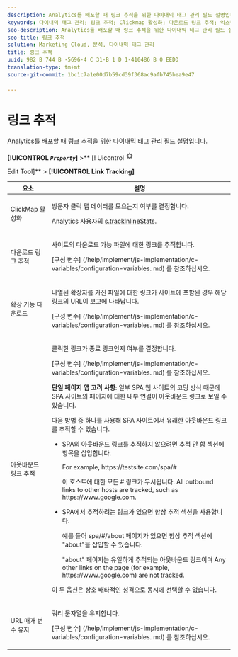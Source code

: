 ```yaml
---
description: Analytics를 배포할 때 링크 추적을 위한 다이내믹 태그 관리 필드 설명입니다.
keywords: 다이내믹 태그 관리; 링크 추적; Clickmap 활성화; 다운로드 링크 추적; 익스텐션 다운로드; 아웃바운드 링크 추적; URL 매개 변수 유지
seo-description: Analytics를 배포할 때 링크 추적을 위한 다이내믹 태그 관리 필드 설명입니다.
seo-title: 링크 추적
solution: Marketing Cloud, 분석, 다이내믹 태그 관리
title: 링크 추적
uuid: 982 B 744 B -5696-4 C 31-B 1 D 1-410486 B 0 EEDD
translation-type: tm+mt
source-git-commit: 1bc1c7a1e00d7b59cd39f368ac9afb745bea9e47

---
```



# 링크 추적

Analytics를 배포할 때 링크 추적을 위한 다이내믹 태그 관리 필드 설명입니다.

**[!UICONTROL *`Property`*]** &gt;** [! Uicontrol ![](assets/settings_gear.png)

Edit Tool]** &gt; **[!UICONTROL Link Tracking]**

<table id="table_F23FB0B284E74B66A107B1D69D22A51C"> 
 <thead> 
  <tr> 
   <th colname="col1" class="entry"> 요소 </th> 
   <th colname="col2" class="entry"> 설명 </th> 
  </tr> 
 </thead>
 <tbody> 
  <tr> 
   <td colname="col1"> ClickMap 활성화 </td> 
   <td colname="col2"> <p>방문자 클릭 맵 데이터를 모으는지 여부를 결정합니다. </p> <p>Analytics 사용자의 <a href="../../../implement/js-implementation/c-variables/configuration-variables.md#concept_8FCA630706334F54B4DCB607378BCD00" format="dita" scope="local"> s.trackInlineStats</a>. </p> </td> 
  </tr> 
  <tr> 
   <td colname="col1"> 다운로드 링크 추적 </td> 
   <td colname="col2"> <p>사이트의 다운로드 가능 파일에 대한 링크를 추적합니다. </p> <p>[구성 변수] (/help/implement/js-implementation/c-variables/configuration-variables. md) 를 참조하십시오.</p> </td> 
  </tr> 
  <tr> 
   <td colname="col1"> 확장 기능 다운로드 </td> 
   <td colname="col2"> <p>나열된 확장자를 가진 파일에 대한 링크가 사이트에 포함된 경우 해당 링크의 URL이 보고에 나타납니다. </p>[구성 변수] (/help/implement/js-implementation/c-variables/configuration-variables. md) 를 참조하십시오. </p> </td> 
  </tr> 
  <tr> 
   <td colname="col1"> 아웃바운드 링크 추적 </td> 
   <td colname="col2"> <p>클릭한 링크가 종료 링크인지 여부를 결정합니다. </p> <p>[구성 변수] (/help/implement/js-implementation/c-variables/configuration-variables. md) 를 참조하십시오. </p> <p><b>단일 페이지 앱 고려 사항: </b>일부 SPA 웹 사이트의 코딩 방식 때문에 SPA 사이트의 페이지에 대한 내부 연결이 아웃바운드 링크로 보일 수 있습니다. </p> <p>다음 방법 중 하나를 사용해 SPA 사이트에서 유래한 아웃바운드 링크를 추적할 수 있습니다. </p> 
    <ul id="ul_A4179633ED0644C3BA5F548A58CA4EC9"> 
     <li id="li_1959FBF14E42469FA8724B37EB58BC54"> <p>SPA의 아웃바운드 링크를 추적하지 않으려면 <span class="wintitle">추적 안 함</span> 섹션에 항목을 삽입합니다. </p> <p>For example, <span class="filepath"> https://testsite.com/spa/#</span> </p> <p>이 호스트에 대한 모든 # 링크가 무시됩니다. All outbound links to other hosts are tracked, such as <span class="filepath"> https://www.google.com</span>. </p> </li> 
     <li id="li_37DD4D37887243FB928C9C04ACE9D39E"> <p>SPA에서 추적하려는 링크가 있으면 <span class="wintitle">항상 추적</span> 섹션을 사용합니다. </p> <p>예를 들어 <span class="filepath">spa/#/about</span> 페이지가 있으면 <span class="wintitle">항상 추적</span> 섹션에 "about"을 삽입할 수 있습니다. </p> <p>"about" 페이지는 유일하게 추적되는 아웃바운드 링크이며 Any other links on the page (for example, <span class="filepath"> https://www.google.com</span>) are not tracked. </p> </li> 
    </ul> <p>이 두 옵션은 상호 배타적인 성격으로 동시에 선택할 수 없습니다. </p> </td> 
  </tr> 
  <tr> 
   <td colname="col1"> URL 매개 변수 유지 </td> 
   <td colname="col2"> <p>쿼리 문자열을 유지합니다. </p> <p>[구성 변수] (/help/implement/js-implementation/c-variables/configuration-variables. md) 를 참조하십시오. </p> </td> 
  </tr> 
 </tbody> 
</table>

